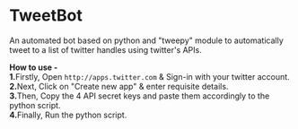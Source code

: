 # TweetBot
An automated bot based on python and "tweepy" module to automatically tweet to a list of twitter handles using twitter's APIs.<br />

<b>How to use - </b><br />
<b>1.</b>Firstly, Open ```http://apps.twitter.com``` & Sign-in with your twitter account.<br />
<b>2.</b>Next, Click on "Create new app" & enter requisite details.<br />
<b>3.</b>Then, Copy the 4 API secret keys and paste them accordingly to the python script.<br />
<b>4.</b>Finally, Run the python script.
